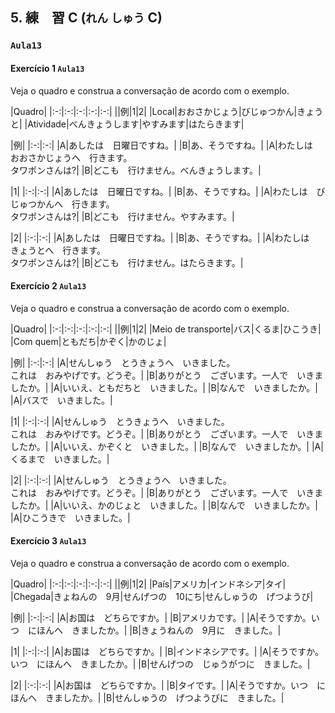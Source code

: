## 5. 練　習 C (`れん` `しゅう` C)

### `Aula13`

#### Exercício 1 `Aula13`

Veja o quadro e construa a conversação de acordo com o exemplo.

|Quadro|
|:-:|:-:|:-:|:-:|:-:|
||例|1|2|
|Local|おおさかじょう|びじゅつかん|きょうと|
|Atividade|べんきょうします|やすみます|はたらきます|

|例|
|:-:|:-:|
|A|あしたは　日曜日ですね。|
|B|あ、そうですね。|
|A|わたしは　おおさかじょうへ　行きます。<br>タワポンさんは?|
|B|どこも　行けません。べんきょうします。|

|1|
|:-:|:-:|
|A|あしたは　日曜日ですね。|
|B|あ、そうですね。|
|A|わたしは　びじゅつかんへ　行きます。<br>タワポンさんは?|
|B|どこも　行けません。やすみます。|

|2|
|:-:|:-:|
|A|あしたは　日曜日ですね。|
|B|あ、そうですね。|
|A|わたしは　きょうとへ　行きます。<br>タワポンさんは?|
|B|どこも　行けません。はたらきます。|

#### Exercício 2 `Aula13`

Veja o quadro e construa a conversação de acordo com o exemplo.

|Quadro|
|:-:|:-:|:-:|:-:|:-:|
||例|1|2|
|Meio de transporte|バス|くるま|ひこうき|
|Com quem|ともだち|かぞく|かのじょ|

|例|
|:-:|:-:|
|A|せんしゅう　とうきょうへ　いきました。<br>これは　おみやげです。どうぞ。|
|B|ありがとう　ございます。一人で　いきましたか。|
|A|いいえ、ともだちと　いきました。|
|B|なんで　いきましたか。|
|A|バスで　いきました。|

|1|
|:-:|:-:|
|A|せんしゅう　とうきょうへ　いきました。<br>これは　おみやげです。どうぞ。|
|B|ありがとう　ございます。一人で　いきましたか。|
|A|いいえ、かぞくと　いきました。|
|B|なんで　いきましたか。|
|A|くるまで　いきました。|

|2|
|:-:|:-:|
|A|せんしゅう　とうきょうへ　いきました。<br>これは　おみやげです。どうぞ。|
|B|ありがとう　ございます。一人で　いきましたか。|
|A|いいえ、かのじょと　いきました。|
|B|なんで　いきましたか。|
|A|ひこうきで　いきました。|

#### Exercício 3 `Aula13`

Veja o quadro e construa a conversação de acordo com o exemplo.

|Quadro|
|:-:|:-:|:-:|:-:|:-:|
||例|1|2|
|País|アメリカ|インドネシア|タイ|
|Chegada|きょねんの　9月|せんげつの　10にち|せんしゅうの　げつようび|

|例|
|:-:|:-:|
|A|お国は　どちらですか。|
|B|アメリカです。|
|A|そうですか。いつ　にほんへ　きましたか。|
|B|きょうねんの　9月に　きました。|

|1|
|:-:|:-:|
|A|お国は　どちらですか。|
|B|インドネシアです。|
|A|そうですか。いつ　にほんへ　きましたか。|
|B|せんげつの　じゅうがつに　きました。|

|2|
|:-:|:-:|
|A|お国は　どちらですか。|
|B|タイです。|
|A|そうですか。いつ　にほんへ　きましたか。|
|B|せんしゅうの　げつようびに　きました。|

